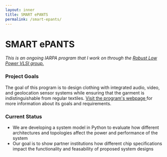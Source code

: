 ```yaml
---
layout: inner
title: SMART ePANTS
permalink: /smart-epants/
---
```

# SMART ePANTS
*This is an ongoing IARPA program that I work on through the <a href='https://rlpvlsi.ece.virginia.edu/'>Robust Low Power VLSI group.</a>*

### Project Goals
<p class="description"> The goal of this program is to design clothing with integrated audio, video, and geolocation sensor systems while ensuring that the garment is indistinguishable from regular textiles. <a href='https://www.iarpa.gov/research-programs/smart-epants' target="_blank">Visit the program's webpage </a> for more information about its goals and requirements.</p>

### Current Status
<ul>
    <li>We are developing a system model in Python to evaluate how different architectures and topologies affect the power and performance of the system</li>
    <li>Our goal is to show partner institutions how different chip specifications impact the functionality and feasability of proposed system designs</li>
</ul>